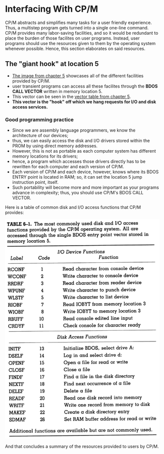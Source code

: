 # Interfacing With CP/M

CP/M abstracts and simplifies many tasks for a user friendly experience. Thus, a multistep program gets turned into a single one-line command.
CP/M provides many labor-saving facilities, and so it would be redundant to place the burden of those facilites on user programs. Instead, user programs should use the resources given to them by the operating system whenever possible.
Hence, this section elaborates on said resources.

## The "giant hook" at location 5

- [The image from chapter 5](/Assembly_Language_Book_Notes/ch_5/ch_5_image1.png) showcases all of the different facilities provided by CP/M.
- user transient programs can access all these facilites through the **BDOS CALL VECTOR** written in memory location 5.
- This vector can be seen in the [vector table from chapter 5](/Assembly_Language_Book_Notes/ch_5/ch_5_image3.png).
- **This vector is the "hook" off which we hang requests for I/O and disk access services.**

### Good programming practice

- Since we are assembly language programmers, we know the architecture of our devices;
- thus, we can easily access the disk and I/O drivers stored within the PROM by using direct memory addresses.
- However, this is not as portable as each computer system has different memory locations for its drivers;
- hence, a program which accesses those drivers directly has to be rewritten for each computer and each version of CP/M.
- Each version of CP/M and each device, however, knows where its BDOS ENTRY point is located in RAM; so, it can set the location 5 jump instruction point, itself.
- Such portability will become more and more important as your programs advance in complexity; thus, you should use CP/M's BDOS CALL VECTOR.

Here is a table of common disk and I/O access functions that CP/M provides:

![Disk and I/O access functions table](ch_6_image1.png)

And that concludes a summary of the resources provided to users by CP/M.
